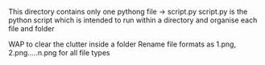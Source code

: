 This directory contains only one pythong file -> script.py
script.py is the python script which is intended to run within a directory and organise each file and folder

WAP to clear the clutter inside a folder
Rename file formats as 1.png, 2.png.....n.png for all file types